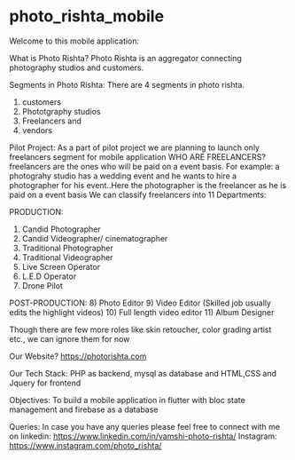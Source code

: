 # photo_rishta_mobile

Welcome to this mobile application:

What is Photo Rishta?
Photo Rishta is an aggregator connecting photography studios and customers.

Segments in Photo Rishta:
There are 4 segments in photo rishta. 
  1) customers
  2) Phototgraphy studios
  3) Freelancers and
  4) vendors

Pilot Project:
As a part of pilot project we are planning to launch only freelancers segment for mobile application
WHO ARE FREELANCERS?
freelancers are the ones who will be paid on a event basis. For example: a photograhy studio has a wedding event and he wants to hire a photographer for his event..Here the photographer is the freelancer as he is paid on a event basis 
We can classify freelancers into 11 Departments:

PRODUCTION:
  1) Candid Photographer
  2) Candid Videographer/ cinematographer
  3) Traditional Photographer
  4) Traditional Videographer
  5) Live Screen Operator
  6) L.E.D Operator
  7) Drone Pilot

POST-PRODUCTION:
  8) Photo Editor
  9) Video Editor (Skilled job usually edits the highlight videos)
  10) Full length video editor
  11) Album Designer

Though there are few more roles like skin retoucher, color grading artist etc., we can ignore them for now

Our Website?
https://photorishta.com

Our Tech Stack:
PHP as backend, mysql as database and HTML,CSS and Jquery for frontend

Objectives:
To build a mobile application in flutter with bloc state management and firebase as a database



Queries:
In case you have any queries please feel free to connect with me on
linkedin: https://www.linkedin.com/in/vamshi-photo-rishta/
Instagram: https://www.instagram.com/photo_rishta/
